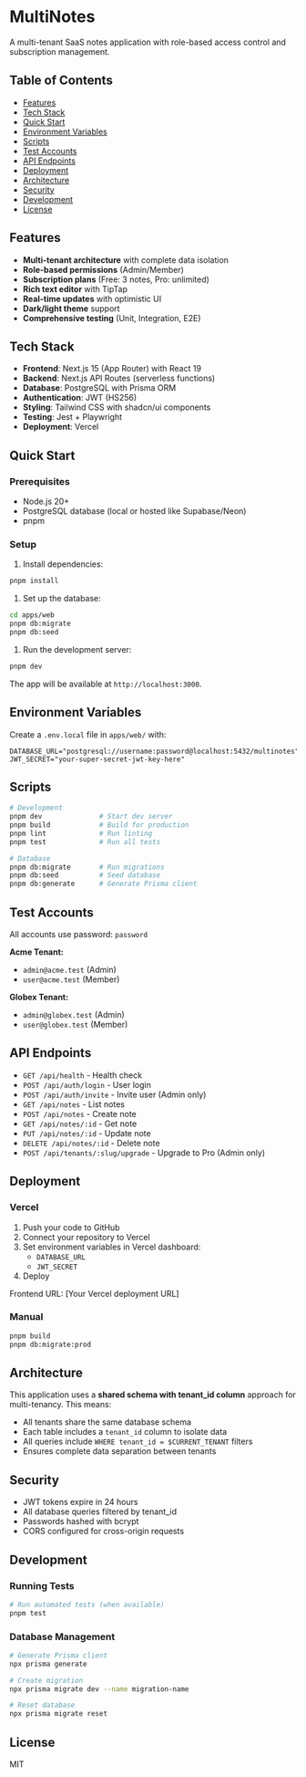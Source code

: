 # MultiNotes

A multi-tenant SaaS notes application with role-based access control and subscription management.

## Table of Contents

- [Features](#features)
- [Tech Stack](#tech-stack)
- [Quick Start](#quick-start)
- [Environment Variables](#environment-variables)
- [Scripts](#scripts)
- [Test Accounts](#test-accounts)
- [API Endpoints](#api-endpoints)
- [Deployment](#deployment)
- [Architecture](#architecture)
- [Security](#security)
- [Development](#development)
- [License](#license)

## Features

- **Multi-tenant architecture** with complete data isolation
- **Role-based permissions** (Admin/Member)
- **Subscription plans** (Free: 3 notes, Pro: unlimited)
- **Rich text editor** with TipTap
- **Real-time updates** with optimistic UI
- **Dark/light theme** support
- **Comprehensive testing** (Unit, Integration, E2E)

## Tech Stack

- **Frontend**: Next.js 15 (App Router) with React 19
- **Backend**: Next.js API Routes (serverless functions)
- **Database**: PostgreSQL with Prisma ORM
- **Authentication**: JWT (HS256)
- **Styling**: Tailwind CSS with shadcn/ui components
- **Testing**: Jest + Playwright
- **Deployment**: Vercel

## Quick Start

### Prerequisites

- Node.js 20+
- PostgreSQL database (local or hosted like Supabase/Neon)
- pnpm

### Setup

1. Install dependencies:

```bash
pnpm install
```

1. Set up the database:

```bash
cd apps/web
pnpm db:migrate
pnpm db:seed
```

1. Run the development server:

```bash
pnpm dev
```

The app will be available at `http://localhost:3000`.

## Environment Variables

Create a `.env.local` file in `apps/web/` with:

```env
DATABASE_URL="postgresql://username:password@localhost:5432/multinotes"
JWT_SECRET="your-super-secret-jwt-key-here"
```

## Scripts

```bash
# Development
pnpm dev              # Start dev server
pnpm build            # Build for production
pnpm lint             # Run linting
pnpm test             # Run all tests

# Database
pnpm db:migrate       # Run migrations
pnpm db:seed          # Seed database
pnpm db:generate      # Generate Prisma client
```

## Test Accounts

All accounts use password: `password`

**Acme Tenant:**

- `admin@acme.test` (Admin)
- `user@acme.test` (Member)

**Globex Tenant:**

- `admin@globex.test` (Admin)
- `user@globex.test` (Member)

## API Endpoints

- `GET /api/health` - Health check
- `POST /api/auth/login` - User login
- `POST /api/auth/invite` - Invite user (Admin only)
- `GET /api/notes` - List notes
- `POST /api/notes` - Create note
- `GET /api/notes/:id` - Get note
- `PUT /api/notes/:id` - Update note
- `DELETE /api/notes/:id` - Delete note
- `POST /api/tenants/:slug/upgrade` - Upgrade to Pro (Admin only)

## Deployment

### Vercel

1. Push your code to GitHub
2. Connect your repository to Vercel
3. Set environment variables in Vercel dashboard:
   - `DATABASE_URL`
   - `JWT_SECRET`
4. Deploy

Frontend URL: [Your Vercel deployment URL]

### Manual

```bash
pnpm build
pnpm db:migrate:prod
```

## Architecture

This application uses a **shared schema with tenant_id column** approach for multi-tenancy. This means:

- All tenants share the same database schema
- Each table includes a `tenant_id` column to isolate data
- All queries include `WHERE tenant_id = $CURRENT_TENANT` filters
- Ensures complete data separation between tenants

## Security

- JWT tokens expire in 24 hours
- All database queries filtered by tenant_id
- Passwords hashed with bcrypt
- CORS configured for cross-origin requests

## Development

### Running Tests

```bash
# Run automated tests (when available)
pnpm test
```

### Database Management

```bash
# Generate Prisma client
npx prisma generate

# Create migration
npx prisma migrate dev --name migration-name

# Reset database
npx prisma migrate reset
```

## License

MIT
